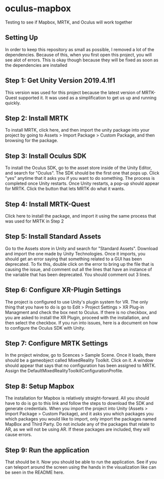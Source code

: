 # oculus-mapbox
Testing to see if Mapbox, MRTK, and Oculus will work together

## Setting Up
In order to keep this repository as small as possible, I removed a lot of the dependencies. Because of this,
when you first open this project, you will see alot of errors. This is okay though because they will be fixed
as soon as the dependencies are installed

## Step 1: Get Unity Version 2019.4.1f1
This version was used for this project because the latest version of MRTK-Quest supported it. It was used as
a simplification to get us up and running quickly.

## Step 2: Install MRTK
To install MRTK, click here, and then import the unity package into your project by going to Assets >
Import Package > Custom Package, and then browsing for the package.

## Step 3: Install Oculus SDK
To install the Oculus SDK, go to the asset store inside of the Unity Editor, and search for "Oculus". The
SDK should be the first one that pops up. Click "yes" anytime that it asks you if you want to do something.
The process is completed once Unity restarts. Once Unity restarts, a pop-up should appear for MRTK. Click the
button that lets MRTK do what it wants.

## Step 4: Install MRTK-Quest
Click here to install the package, and import it using the same process that was used for MRTK in Step 2

## Step 5: Install Standard Assets
Go to the Assets store in Unity and search for "Standard Assets". Download and import the one made by Unity
Technologies. Once it imports, you should get an error saying that something related to a GUI has been deprecated.
To fix this, double click on the error to bring up the file that is causing the issue, and comment out all the lines
that have an instance of the variable that has been deprecated. You should comment out 3 lines.

## Step 6: Configure XR-Plugin Settings
The project is configured to use Unity's plugin system for VR. The only thing that you have to do is go to Edit >
Project Settings > XR Plug-in Managment and check the box next to Oculus. If there is no checkbox, and you are asked
to install the XR Plugin, proceed with the installation, and then select the checkbox. If you run into issues, here is
a document on how to configure the Oculus SDK with Unity.

## Step 7: Configure MRTK Settings
In the project window, go to Scences > Sample Scene. Once it loads, there should be a gameobject called MixedReality
Toolkit. Click on it. A window should appear that says that no configuration has been assigned to MRTK. Assign the
DefaultMixedRealityToolkitConfigurationProfile.

## Step 8: Setup Mapbox
The installation for Mapbox is relatively straight-forward. All you should have to do is go to this link and follow
the steps to download the SDK and generate credentials. When you import the project into Unity (Assets > Import
Package > Custom Package), and it asks you which packages you which packages you would like to import, only import
the packages named MapBox and Third Party. Do not include any of the packages that relate to AR, as we will not be
using AR. If these packages are included, they will cause errors.

## Step 9: Run the application
That should be it. Now you should be able to run the application. See if you can teleport around the screen using the
hands in the visualization like can be seen in the README here.
